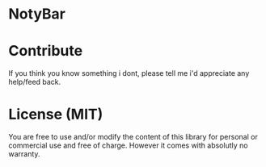 # NotyBar

# Contribute
If you think you know something i dont, please tell me i'd appreciate any help/feed back.

# License (MIT)
You are free to use and/or modify the content of this library for personal or commercial use and free of charge. However it comes with absolutly no warranty.
